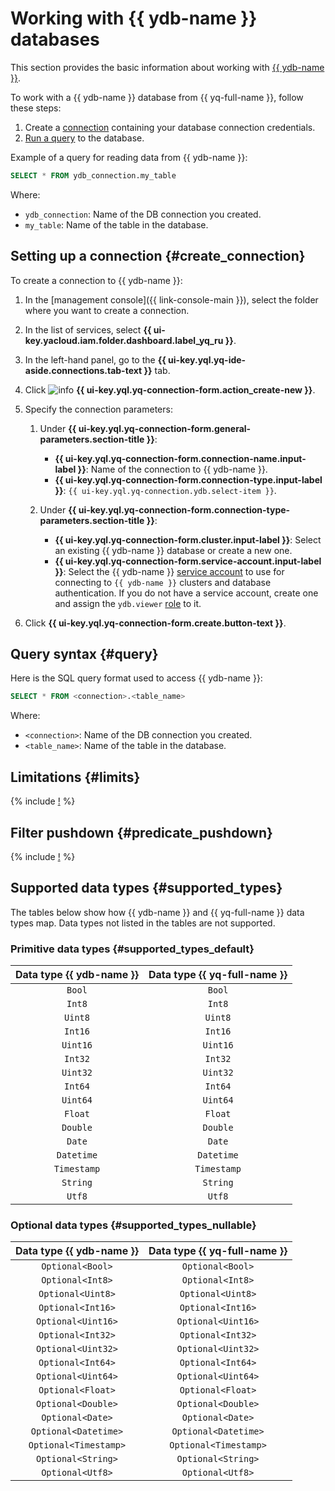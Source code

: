 # Working with {{ ydb-name }} databases

This section provides the basic information about working with [{{ ydb-name }}](https://yandex.cloud/ru/services/ydb).

To work with a {{ ydb-name }} database from {{ yq-full-name }}, follow these steps:
1. Create a [connection](../concepts/glossary.md#connection) containing your database connection credentials.
1. [Run a query](#query) to the database.

Example of a query for reading data from {{ ydb-name }}:

```sql
SELECT * FROM ydb_connection.my_table
```

Where:
* `ydb_connection`: Name of the DB connection you created.
* `my_table`: Name of the table in the database.


## Setting up a connection {#create_connection}

To create a connection to {{ ydb-name }}:

1. In the [management console]({{ link-console-main }}), select the folder where you want to create a connection.
1. In the list of services, select **{{ ui-key.yacloud.iam.folder.dashboard.label_yq_ru }}**.
1. In the left-hand panel, go to the **{{ ui-key.yql.yq-ide-aside.connections.tab-text }}** tab.
1. Click ![info](../../_assets/console-icons/plus.svg) **{{ ui-key.yql.yq-connection-form.action_create-new }}**.
1. Specify the connection parameters:

   1. Under **{{ ui-key.yql.yq-connection-form.general-parameters.section-title }}**:

      * **{{ ui-key.yql.yq-connection-form.connection-name.input-label }}**: Name of the connection to {{ ydb-name }}.
      * **{{ ui-key.yql.yq-connection-form.connection-type.input-label }}**: `{{ ui-key.yql.yq-connection.ydb.select-item }}`.
   1. Under **{{ ui-key.yql.yq-connection-form.connection-type-parameters.section-title }}**:
      * **{{ ui-key.yql.yq-connection-form.cluster.input-label }}**: Select an existing {{ ydb-name }} database or create a new one.
      * **{{ ui-key.yql.yq-connection-form.service-account.input-label }}**: Select the {{ ydb-name }} [service account](../../iam/concepts/users/service-accounts.md) to use for connecting to `{{ ydb-name }}` clusters and database authentication. If you do not have a service account, create one and assign the `ydb.viewer` [role](../../ydb/security/index.md#ydb-viewer) to it.


1. Click **{{ ui-key.yql.yq-connection-form.create.button-text }}**.

## Query syntax {#query}

Here is the SQL query format used to access {{ ydb-name }}:

```sql
SELECT * FROM <connection>.<table_name>
```

Where:
* `<connection>`: Name of the DB connection you created.
* `<table_name>`: Name of the table in the database.

## Limitations {#limits}

{% include [!](_includes/supported_requests.md) %}

## Filter pushdown {#predicate_pushdown}

{% include [!](_includes/predicate_pushdown.md) %}

## Supported data types {#supported_types}

The tables below show how {{ ydb-name }} and {{ yq-full-name }} data types map. Data types not listed in the tables are not supported.

### Primitive data types {#supported_types_default}

| Data type {{ ydb-name }} | Data type {{ yq-full-name }} |
| :---: | :----: |
| `Bool` | `Bool` |
| `Int8` | `Int8` |
| `Uint8` | `Uint8` |
| `Int16` | `Int16` |
| `Uint16` | `Uint16` |
| `Int32` | `Int32` |
| `Uint32` | `Uint32` |
| `Int64` | `Int64` |
| `Uint64` | `Uint64` |
| `Float` | `Float` |
| `Double` | `Double` |
| `Date` | `Date` |
| `Datetime` | `Datetime` |
| `Timestamp` | `Timestamp` |
| `String` | `String` |
| `Utf8` | `Utf8` |

### Optional data types {#supported_types_nullable}

| Data type {{ ydb-name }} | Data type {{ yq-full-name }} |
| :---: | :----: |
| `Optional<Bool>` | `Optional<Bool>` |
| `Optional<Int8>` | `Optional<Int8>` |
| `Optional<Uint8>` | `Optional<Uint8>` |
| `Optional<Int16>` | `Optional<Int16>` |
| `Optional<Uint16>` | `Optional<Uint16>` |
| `Optional<Int32>` | `Optional<Int32>` |
| `Optional<Uint32>` | `Optional<Uint32>` |
| `Optional<Int64>` | `Optional<Int64>` |
| `Optional<Uint64>` | `Optional<Uint64>` |
| `Optional<Float>` | `Optional<Float>` |
| `Optional<Double>` | `Optional<Double>` |
| `Optional<Date>` | `Optional<Date>` |
| `Optional<Datetime>` | `Optional<Datetime>` |
| `Optional<Timestamp>` | `Optional<Timestamp>` |
| `Optional<String>` | `Optional<String>` |
| `Optional<Utf8>` | `Optional<Utf8>` |

